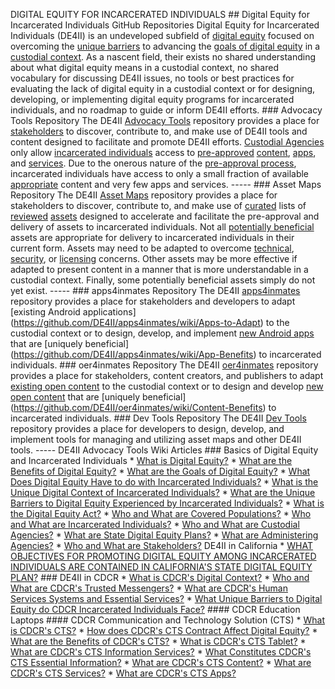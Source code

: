 DIGITAL EQUITY FOR INCARCERATED INDIVIDUALS ## Digital Equity for Incarcerated Individuals GitHub Repositories Digital Equity for Incarcerated Individuals (DE4II) is an undeveloped subfield of [digital equity](https://github.com/DE4II/advocacy-tools/wiki/Digital-Equity) focused on overcoming the [unique barriers](https://github.com/DE4II/advocacy-tools/wiki/Unique-Barriers) to advancing the [goals of digital equity](https://github.com/DE4II/advocacy-tools/wiki/Goals-of-Digital-Equity) in a [custodial context](https://github.com/DE4II/advocacy-tools/wiki/Custodial-Context). As a nascent field, their exists no shared understanding about what digital equity means in a custodial context, no shared vocabulary for discussing DE4II issues, no tools or best practices for evaluating the lack of digital equity in a custodial context or for designing, developing, or implementing digital equity programs for incarcerated individuals, and no roadmap to guide or inform DE4II efforts. ### Advocacy Tools Repository The DE4II [Advocacy Tools](https://github.com/DE4II/advocacy-tools) repository provides a place for [stakeholders](https://github.com/DE4II/advocacy-tools/wiki/Stakeholders) to discover, contribute to, and make use of DE4II tools and content designed to facilitate and promote DE4II efforts.
 [Custodial Agencies](https://github.com/DE4II/advocacy-tools/wiki/Custodial-Agencies) only allow [incarcerated individuals](https://github.com/DE4II/advocacy-tools/wiki/Incarcerated-Individuals) access to [pre-approved](https://github.com/DE4II/advocacy-tools/wiki/Pre-Approval) [content](https://github.com/DE4II/advocacy-tools/wiki/CTS-Content), [apps](https://github.com/DE4II/advocacy-tools/wiki/CTS-Apps), and [services](https://github.com/DE4II/advocacy-tools/wiki/CTS-Services). Due to the onerous nature of the [pre-approval process](https://github.com/DE4II/advocacy-tools/wiki/CTS-Pre-Approval-Process), incarcerated individuals have access to only a small fraction of available [appropriate](https://github.com/DE4II/access-maps/wiki/Asset-Checklist) content and very few apps and services. ----- ### Asset Maps Repository The DE4II [Asset Maps](https://github.com/DE4II/asset-maps) repository provides a place for stakeholders to discover, contribute to, and make use of [curated](https://github.com/DE4II/asset-maps/wiki/Asset-Curation) lists of [reviewed](https://github.com/DE4II/asset-maps/wiki/Asset-Review) [assets](https://github.com/DE4II/asset-maps/wiki/Asset-Types) designed to accelerate and facilitate the pre-approval and delivery of assets to incarcerated individuals.
Not all [potentially beneficial](https://github.com/DE4II/asset-maps/wiki/Justifiable-Assets) assets are appropriate for delivery to incarcerated individuals in their current form. Assets may need to be adapted to overcome [technical](https://github.com/DE4II/asset-maps/wiki/Reasonably-Consumable-Assets), [security](https://github.com/DE4II/asset-maps/wiki/Secure-Assets), or [licensing](https://github.com/DE4II/asset-maps/wiki/Distributable-Assets) concerns. Other assets may be more effective if adapted to present content in a manner that is more understandable in a custodial context. Finally, some potentially beneficial assets simply do not yet exist. ----- ### apps4inmates Repository The DE4II [apps4inmates](https://github.com/DE4II/apps4inmates) repository provides a place for stakeholders and developers to adapt [existing Android applications] (https://github.com/DE4II/apps4inmates/wiki/Apps-to-Adapt) to the custodial context or to design, develop, and implement [new Android apps](https://github.com/DE4II/apps4inmates/wiki/Apps-to-Design) that are [uniquely beneficial] (https://github.com/DE4II/apps4inmates/wiki/App-Benefits) to incarcerated individuals. ### oer4inmates Repository The DE4II [oer4inmates](https://github.com/DE4II/oer4inmates) repository provides a place for stakeholders, content creators, and publishers to adapt [existing open content](https://github.com/DE4II/oer4inmates/wiki/Content-to-Adapt) to the custodial context or to design and develop [new open content](https://github.com/DE4II/oer4inmates/wiki/Content-to-Design) that are [uniquely beneficial] (https://github.com/DE4II/oer4inmates/wiki/Content-Benefits) to incarcerated individuals. ### Dev Tools Repository The DE4II [Dev Tools](https://github.com/DE4II/dev-tools) repository provides a place for developers to design, develop, and implement tools for managing and utilizing asset maps and other DE4II tools. -----
DE4II Advocacy Tools Wiki Articles ### Basics of Digital Equity and Incarcerated Individuals * [What is Digital Equity?](https://github.com/DE4II/advocacy-tools/wiki/Digital-Equity/) * [What are the Benefits of Digital Equity?](https://github.com/DE4II/advocacy-tools/wiki/Digital-Equity-Benefits/) * [What are the Goals of Digital Equity?](https://github.com/DE4II/advocacy-tools/wiki/Goals-of-Digital-Equity/) * [What Does Digital Equity Have to do with Incarcerated Individuals?](https://github.com/DE4II/advocacy-tools/wiki/Digital-Equity-and-Incarcerated-Individuals/) * [What is the Unique Digital Context of Incarcerated Individuals?](https://github.com/DE4II/advocacy-tools/wiki/Custodial-Context/) * [What are the Unique Barriers to Digital Equity Experienced by Incarcerated Individuals?](https://github.com/DE4II/advocacy-tools/wiki/Unique-Barriers/) * [What is the Digital Equity Act?](https://github.com/DE4II/advocacy-tools/wiki/Digital-Equity-Act/) * [Who and What are Covered Populations?](https://github.com/DE4II/advocacy-tools/wiki/Covered-Populations/) * [Who and What are Incarcerated Individuals?](https://github.com/DE4II/advocacy-tools/wiki/Incarcerated-Individuals/) * [Who and What are Custodial Agencies?](https://github.com/DE4II/advocacy-tools/wiki/Custodial-Agencies/) * [What are State Digital Equity Plans?](https://github.com/DE4II/advocacy-tools/wiki/State-Digital-Equity-Plans/) * [What are Administering Agencies?](https://github.com/DE4II/advocacy-tools/wiki/Administering-Agency/) * [Who and What are Stakeholders?](https://github.com/DE4II/advocacy-tools/wiki/Stakeholders//)
DE4II in California * [WHAT OBJECTIVES FOR PROMOTING DIGITAL EQUITY AMONG INCARCERATED INDIVIDUALS ARE CONTAINED IN CALIFORNIA'S STATE DIGITAL EQUITY PLAN?](https://github.com/DE4II/advocacy-tools/wiki/CA-SDEP-Objectives/) ### DE4II in CDCR * [What is CDCR's Digital Context?](https://github.com/DE4II/advocacy-tools/wiki/CDCR-Context/) * [Who and What are CDCR's Trusted Messengers?](https://github.com/DE4II/advocacy-tools/wiki/CDCR-Trusted-Messengers/) * [What are CDCR's Human Services Systems and Essential Services?](https://github.com/DE4II/advocacy-tools/wiki/CDCR-Essential-Services/) * [What Unique Barriers to Digital Equity do CDCR Incarcerated Individuals Face?](https://github.com/DE4II/advocacy-tools/wiki/CDCR-Unique-Barriers/) #### CDCR Education Laptops #### CDCR Communication and Technology Solution (CTS) * [What is CDCR's CTS?](https://github.com/DE4II/advocacy-tools/wiki/CTS/) * [How does CDCR's CTS Contract Affect Digital Equity?](https://github.com/DE4II/advocacy-tools/wiki/CTS-Contract/) * [What are the Benefits of CDCR's CTS?](https://github.com/DE4II/advocacy-tools/wiki/CTS-Benefits/) * [What is CDCR's CTS Tablet?](https://github.com/DE4II/advocacy-tools/wiki/CTS-Device/) * [What are CDCR's CTS Information Services?](https://github.com/DE4II/advocacy-tools/wiki/CTS-Information-Services/) * [What Constitutes CDCR's CTS Essential Information?](https://github.com/DE4II/advocacy-tools/wiki/CTS-Essential-Information/) * [What are CDCR's CTS Content?](https://github.com/DE4II/advocacy-tools/wiki/CTS-Content/) * [What are CDCR's CTS Services?](https://github.com/DE4II/advocacy-tools/wiki/CTS-Services/) * [What are CDCR's CTS Apps?](https://github.com/DE4II/advocacy-tools/wiki/CTS-Apps/)
